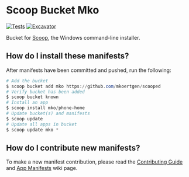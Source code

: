 # Scoop Bucket Mko

[![Tests](https://github.com/mkoertgen/scooped/actions/workflows/ci.yml/badge.svg)](https://github.com/mkoertgen/scooped/actions/workflows/ci.yml) [![Excavator](https://github.com/mkoertgen/scooped/actions/workflows/excavator.yml/badge.svg)](https://github.com/mkoertgen/scooped/actions/workflows/excavator.yml)

Bucket for [Scoop](https://scoop.sh), the Windows command-line installer.

## How do I install these manifests?

After manifests have been committed and pushed, run the following:

```powershell
# Add the bucket
$ scoop bucket add mko https://github.com/mkoertgen/scooped
# Verify bucket has been added
$ scoop bucket known
# Install an app
$ scoop install mko/phone-home
# Update bucket(s) and manifests
$ scoop update
# Update all apps in bucket
$ scoop update mko *
```

## How do I contribute new manifests?

To make a new manifest contribution, please read the [Contributing
Guide](https://github.com/ScoopInstaller/.github/blob/main/.github/CONTRIBUTING.md)
and [App Manifests](https://github.com/ScoopInstaller/Scoop/wiki/App-Manifests)
wiki page.
